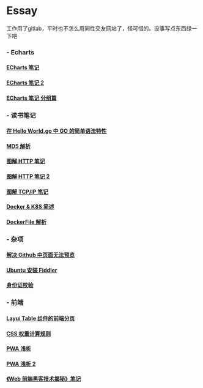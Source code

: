 # Essay
工作用了gitlab，平时也不怎么用同性交友网站了，怪可惜的。没事写点东西绿一下吧

### - Echarts

#### 	[ECharts 笔记](https://github.com/dixinL/Essay/blob/master/ECharts%20%E7%AC%94%E8%AE%B0.md)

#### 	[ECharts 笔记 2](https://github.com/dixinL/Essay/blob/master/ECharts%20%E7%AC%94%E8%AE%B0%202.md)

#### 	[ECharts 笔记 分组篇](https://github.com/dixinL/Essay/blob/master/ECharts%20%E7%AC%94%E8%AE%B0%20%E5%88%86%E7%BB%84%E7%AF%87.md)

### - 读书笔记

#### 	[在 Hello World.go 中 GO 的简单语法特性](https://github.com/dixinL/Essay/blob/master/%E5%9C%A8%20Hello%20World.go%20%E4%B8%AD%20GO%20%E7%9A%84%E7%AE%80%E5%8D%95%E8%AF%AD%E6%B3%95%E7%89%B9%E6%80%A7.md)

#### 	[MD5 解析](https://github.com/dixinL/Essay/blob/master/MD5%E8%A7%A3%E6%9E%90.md)

#### 	[图解 HTTP 笔记](https://github.com/dixinL/Essay/blob/master/%E5%9B%BE%E8%A7%A3HTTP%E7%AC%94%E8%AE%B0.md)

#### 	[图解 HTTP 笔记 2](https://github.com/dixinL/Essay/blob/master/%E5%9B%BE%E8%A7%A3HTTP%E7%AC%94%E8%AE%B0%202.md)

#### 	[图解 TCP/IP 笔记](https://github.com/dixinL/Essay/blob/master/%E5%9B%BE%E8%A7%A3%20TCPIP%20%E7%AC%94%E8%AE%B0.md)

#### 	[Docker & K8S 简述](https://github.com/dixinL/Essay/blob/master/Docker%26K8S%E7%AE%80%E8%BF%B0.md)

####  [DockerFile 解析](https://github.com/dixinL/Essay/blob/master/DockerFile%20%E8%A7%A3%E6%9E%90.md)

### - 杂项

#### 	[解决 Github 中页面无法预览](https://github.com/dixinL/Essay/blob/master/%E8%A7%A3%E5%86%B3%20Github%20%E4%B8%AD%E9%A1%B5%E9%9D%A2%E6%97%A0%E6%B3%95%E9%A2%84%E8%A7%88.md)

#### 	[Ubuntu 安装 Fiddler](https://github.com/dixinL/Essay/blob/master/Ubuntu%20%E5%AE%89%E8%A3%85%20Fiddler.md)

####  [身份证校验](https://github.com/dixinL/Essay/blob/master/%E8%BA%AB%E4%BB%BD%E8%AF%81%E6%A0%A1%E9%AA%8C.md)

### - 前端

####  [Layui Table 组件的前端分页](https://github.com/dixinL/Essay/blob/master/Layui%20Table%20%E7%BB%84%E4%BB%B6%E7%9A%84%E5%89%8D%E7%AB%AF%E5%88%86%E9%A1%B5.md)

####  [CSS 权重计算规则](https://github.com/dixinL/Essay/blob/master/CSS%E6%9D%83%E9%87%8D%E8%AE%A1%E7%AE%97%E8%A7%84%E5%88%99.md)

####  [PWA 浅析](https://github.com/dixinL/Essay/blob/master/PWA%20%E6%B5%85%E6%9E%90.md)

####  [PWA 浅析 2](https://github.com/dixinL/Essay/blob/master/PWA%20%E6%B5%85%E6%9E%90%202.md)

####  [《Web 前端黑客技术揭秘》笔记](https://github.com/dixinL/Essay/blob/master/%E3%80%8AWeb%20%E5%89%8D%E7%AB%AF%E9%BB%91%E5%AE%A2%E6%8A%80%E6%9C%AF%E6%8F%AD%E7%A7%98%E3%80%8B%E7%AC%94%E8%AE%B0.md)
